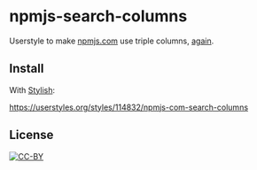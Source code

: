 # npmjs-search-columns

Userstyle to make [npmjs.com][npmjs] use triple columns, [again](https://github.com/npm/newww/pull/1026).

[npmjs]: https://www.npmjs.com/

## Install

With [Stylish]:

https://userstyles.org/styles/114832/npmjs-com-search-columns

[stylish]: https://userstyles.org/

## License

[![CC-BY](https://i.creativecommons.org/l/by/4.0/88x31.png)](http://creativecommons.org/licenses/by/4.0/ "Creative Commons License")
